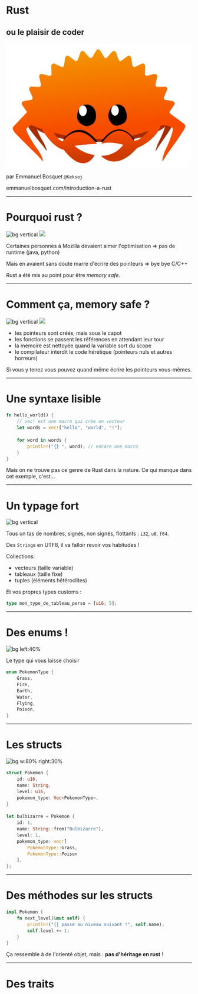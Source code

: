 # Rust

## ou le plaisir de coder

![bg w:80% right:40%](img/rustacean-orig-noshadow.svg)

par Emmanuel Bosquet `@Keksoj`

emmanuelbosquet.com/introduction-a-rust

---

# Pourquoi rust ?

![bg vertical](<rgb(255,128,0)>)
![](<rgb(255,255,255)>)

Certaines personnes à Mozilla devaient aimer l'optimisation => pas de runtime (java, python)

Mais en avaient sans doute marre d'écrire des pointeurs => bye bye C/C++

Rust a été mis au point pour être _memory safe_.

---

# Comment ça, memory safe ?

![bg vertical](<rgb(255,128,0)>)
![](<rgb(255,255,255)>)

-   les pointeurs sont créés, mais sous le capot
-   les fonctions se passent les références en attendant leur tour
-   la mémoire est nettoyée quand la variable sort du scope
-   le compilateur interdit le code hérétique (pointeurs nuls et autres horreurs)

Si vous y tenez vous pouvez quand même écrire les pointeurs vous-mêmes.

---

# Une syntaxe lisible

```rust
fn hello_world() {
    // vec! est une macro qui crée un vecteur
    let words = vec!["hello", "world", "!"];

    for word in words {
        println!("{} ", word); // encore une macro
    }
}
```

Mais on ne trouve pas ce genre de Rust dans la nature. Ce qui manque dans cet exemple, c'est…

---

# Un typage fort

![bg vertical](#dcecd7)

Tous un tas de nombres, signés, non signés, flottants : `i32`, `u8`, `f64`.

Des `String`s en UTF8, il va falloir revoir vos habitudes !

Collections:

-   vecteurs (taille variable)
-   tableaux (taille fixe)
-   tuples (éléments hétéroclites)

Et vos propres types customs :

```rust
type mon_type_de_tableau_perso = [u16; 5];
```

---

# Des enums !

![bg left:40%](https://c.tenor.com/GNoM45eC-t4AAAAd/mr-bean-rowan-atkinson.gif)

Le type qui vous laisse choisir

```rust
enum PokemonType {
    Grass,
    Fire,
    Earth,
    Water,
    Flying,
    Poison,
}
```

---

# Les structs

![bg w:80% right:30%](https://c.tenor.com/cD7U--DX9okAAAAC/bulbasaur-pokemon.gif)

```rust
struct Pokemon {
    id: u16,
    name: String,
    level: u16,
    pokemon_type: Vec<PokemonType>,
}

let bulbizarre = Pokemon {
    id: 1,
    name: String::from("Bulbizarre"),
    level: 1,
    pokemon_type: vec![
        PokemonType::Grass,
        PokemonType::Poison
    ],
};
```

---

# Des méthodes sur les structs

```rust
impl Pokemon {
    fn next_level(&mut self) {
        println!("{} passe au niveau suivant !", self.name);
        self.level += 1;
    }
}
```

Ça ressemble à de l'orienté objet, mais : **pas d'héritage en rust** !

---

# Des traits
